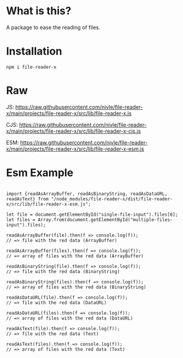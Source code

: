 # What is this?

A package to ease the reading of files.

# Installation

 `npm i file-reader-x`

# Raw

JS: https://raw.githubusercontent.com/nivle/file-reader-x/main/projects/file-reader-x/src/lib/file-reader-x.js

CJS: https://raw.githubusercontent.com/nivle/file-reader-x/main/projects/file-reader-x/src/lib/file-reader-x-cjs.js

ESM: https://raw.githubusercontent.com/nivle/file-reader-x/main/projects/file-reader-x/src/lib/file-reader-x-esm.js

# Esm Example

```

import {readAsArrayBuffer, readAsBinaryString, readAsDataURL, readAsText} from "/node_modules/file-reader-x/dist/file-reader-x/src/lib/file-reader-x-esm.js";

let file = document.getElementById("single-file-input").files[0];
let files = Array.from(document.getElementById("multiple-files-input").files);

readAsArrayBuffer(file).then(f => console.log(f));
// => file with the red data (ArrayBuffer)

readAsArrayBuffer(files).then(f => console.log(f));
// => array of files with the red data (ArrayBuffer)

readAsBinaryString(file).then(f => console.log(f));
// => file with the red data (BinaryString)

readAsBinaryString(files).then(f => console.log(f));
// => array of files with the red data (BinaryString)

readAsDataURL(file).then(f => console.log(f));
// => file with the red data (DataURL)

readAsDataURL(files).then(f => console.log(f));
// => array of files with the red data (DataURL)

readAsText(file).then(f => console.log(f));
// => file with the red data (Text)

readAsText(files).then(f => console.log(f));
// => array of files with the red data (Text)

```